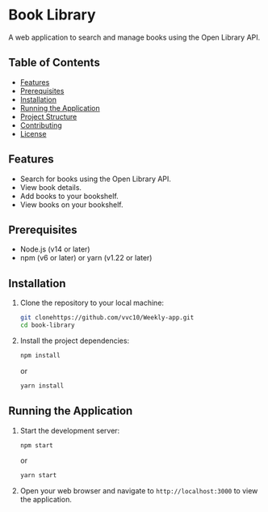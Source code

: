 # Book Library

A web application to search and manage books using the Open Library API.

## Table of Contents
- [Features](#features)
- [Prerequisites](#prerequisites)
- [Installation](#installation)
- [Running the Application](#running-the-application)
- [Project Structure](#project-structure)
- [Contributing](#contributing)
- [License](#license)

## Features
- Search for books using the Open Library API.
- View book details.
- Add books to your bookshelf.
- View books on your bookshelf.

## Prerequisites
- Node.js (v14 or later)
- npm (v6 or later) or yarn (v1.22 or later)

## Installation

1. Clone the repository to your local machine:
    ```bash
    git clonehttps://github.com/vvc10/Weekly-app.git
    cd book-library
    ```

2. Install the project dependencies:
    ```bash
    npm install
    ```
    or
    ```bash
    yarn install
    ```

## Running the Application

1. Start the development server:
    ```bash
    npm start
    ```
    or
    ```bash
    yarn start
    ```

2. Open your web browser and navigate to `http://localhost:3000` to view the application.

